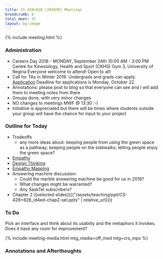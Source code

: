 ```yaml
---
title: CS 428+828 (201830) Meetings
breadcrumb: 8
total_meet: 37
layout: bg-image
---
```

{% include meeting.html %}

### Administration

* Careers Day 2018 - MONDAY, September 24th
  10:00 AM - 3:00 PM
  Centre for Kinesiology, Health and Sport (CKHS) Gym 3, University of Regina
  Everyone welcome to attend! Open to all!
* Call for TAs in Winter 2019. Undergrads and grads can apply.
  [Application]( http://www.cs.uregina.ca/News/BreakingNews/item000497.html)
  Deadline for applications is Monday, October 22.
* Annotations: please post to blog so that everyone can see and I will add them to meeting notes
  from there
* Groups done, with very minor changes
* NO changes to meetings MWF @ 13:30 :-)
* Initiative is appreciated but there will be times where students outside your group will have the chance for input to your project

### Outline for Today

* Tradeoffs
  * any more ideas about: keeping people from using the green space as a pathway; keeping people on the sidewalks; letting people enjoy the green space?
* [Empathy](https://en.oxforddictionaries.com/definition/empathy)
* [Design Thinking](https://www.nngroup.com/articles/design-thinking/)
* [Empathy Mapping](https://www.nngroup.com/articles/empathy-mapping/)
* Answering machine discussion:
  * Could the marble answering machine be good for us in 2018?
  * What changes might be warranted?
  * Any SaskTel subscribers?
* Chapter 2 ([selected slides]({{"/assets/teaching/ppt/CS-428+828_id4ed-chap2-sel.pptx" | relative_url}}))

### To Do

Pick an interface and think about its usabiity and the metaphors it invokes.  Does it have any room for improvement? 

{% include meeting-media.html mtg_media=off_med mtg=crs_mps %}

### Annotations and Afterthoughts
